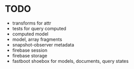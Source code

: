 # TODO

* transforms for attr
* tests for query computed
* computed model
* model, array fragments
* snapshot-observer metadata
* firebase session
* firebase storage
* fastboot shoebox for models, documents, query states
